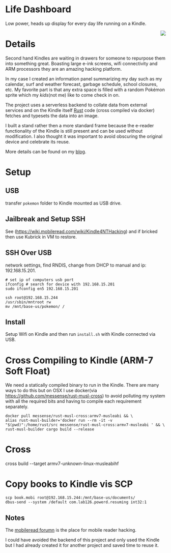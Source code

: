 
# Life Dashboard
Low power, heads up display for every day life running on a Kindle.

<img align="right" src="https://github.com/davidhampgonsalves/life-dashboard/raw/master/life-dashboard.jpg"/>

# Details
Second hand Kindles are waiting in drawers for someone to repurpose them into something great. Boasting large e-ink screens, wifi connectivity and ARM processors they are an amazing hacking platform.

In my case I created an information panel summarizing my day such as my calendar, surf and weather forecast, garbage schedule, school closures, etc. My favorite part is that any extra space is filled with a random Pokémon sprite which my _kids_(not me) like to come check in on.

The project uses a serverless backend to collate data from external services and on the Kindle itself [Rust](https://www.rust-lang.org/) code (cross compiled via docker) fetches and typesets the data into an image.

I built a stand rather then a more standard frame because the e-reader functionality of the Kindle is still present and can be used without modification. I also thought it was important to avoid obscuring the original device and celebrate its reuse.

More details can be found on my [blog](https://www.davidhampgonsalves.com/life-dashboard/).

# Setup

## USB
transfer `pokemon` folder to Kindle mounted as USB drive.

## Jailbreak and Setup SSH
See (https://wiki.mobileread.com/wiki/Kindle4NTHacking) and if bricked then use Kubrick in VM to restore.

## SSH Over USB
network settings, find RNDIS, change from DHCP to manual and ip: 192.168.15.201.
```
# set ip of computers usb port
ifconfig # search for device with 192.168.15.201
sudo ifconfig en5 192.168.15.201

ssh root@192.168.15.244
/usr/sbin/mntroot rw
mv /mnt/base-us/pokemon/ /
```
## Install
Setup Wifi on Kindle and then run `install.sh` with Kindle connected via USB.

# Cross Compiling to Kindle (ARM-7 Soft Float)
We need a statically compiled binary to run in the Kindle. There are many ways to do this but on OSX I use docker(via https://github.com/messense/rust-musl-cross) to avoid polluting my system with all the required bits and having to compile each requirement separately.
```
docker pull messense/rust-musl-cross:armv7-musleabi && \
alias rust-musl-builder='docker run --rm -it -v "$(pwd)":/home/rust/src messense/rust-musl-cross:armv7-musleabi ' && \
rust-musl-builder cargo build --release
```

# Cross
cross build --target armv7-unknown-linux-musleabihf

# Copy books to Kindle vis SCP
```
scp book.mobi root@192.168.15.244:/mnt/base-us/documents/
dbus-send --system /default com.lab126.powerd.resuming int32:1
```

## Notes
The [mobileread forumn](https://www.mobileread.com/forums/) is the place for mobile reader hacking.

I could have avoided the backend of this project and only used the Kindle but I had already created it for another project and saved time to reuse it.

